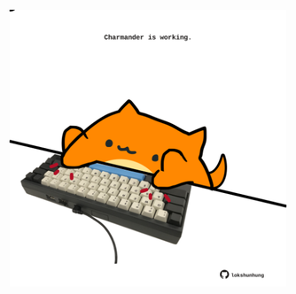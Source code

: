 <!-- built at 27/12/2022, 01:29:02 UTC -->
<p align="center">
  <img width="500" height="500" src="./ReadmeImage.svg">
</p>
